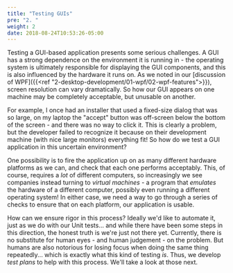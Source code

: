 ```yaml
---
title: "Testing GUIs"
pre: "2. "
weight: 2
date: 2018-08-24T10:53:26-05:00
---
```


Testing a GUI-based application presents some serious challenges.  A GUI has a strong dependence on the environment it is running in - the operating system is ultimately responsible for displaying the GUI components, and this is also influenced by the hardware it runs on.  As we noted in our [discussion of WPF]({{<ref "2-desktop-development/01-wpf/02-wpf-features">}}), screen resolution can vary dramatically.  So how our GUI appears on one machine may be completely acceptable, but unusable on another.  

For example, I once had an installer that used a fixed-size dialog that was so large, on my laptop the "accept" button was off-screen below the bottom of the screen - and there was no way to click it.  This is clearly a problem, but the developer failed to recognize it because on their development machine (with nice large monitors) everything fit!  So how do we test a GUI application in this uncertain environment?

One possibility is to fire the application up on as many different hardware platforms as we can, and check that each one performs acceptably.  This, of course, requires a _lot_ of different computers, so increasingly we see companies instead turning to _virtual machines_ - a program that _emulates_ the hardware of a different computer, possibly even running a different operating system!  In either case, we need a way to go through a series of checks to ensure that on each platform, our application is usable. 

How can we ensure rigor in this process?  Ideally we'd like to automate it, just as we do with our Unit tests... and while there have been some steps in this direction, the honest truth is we're just not there yet.  Currently, there is no substitute for human eyes - and human judgement - on the problem.  But humans are also notorious for losing focus when doing the same thing repeatedly... which is exactly what this kind of testing _is_.  Thus, we develop _test plans_ to help with this process.  We'll take a look at those next.